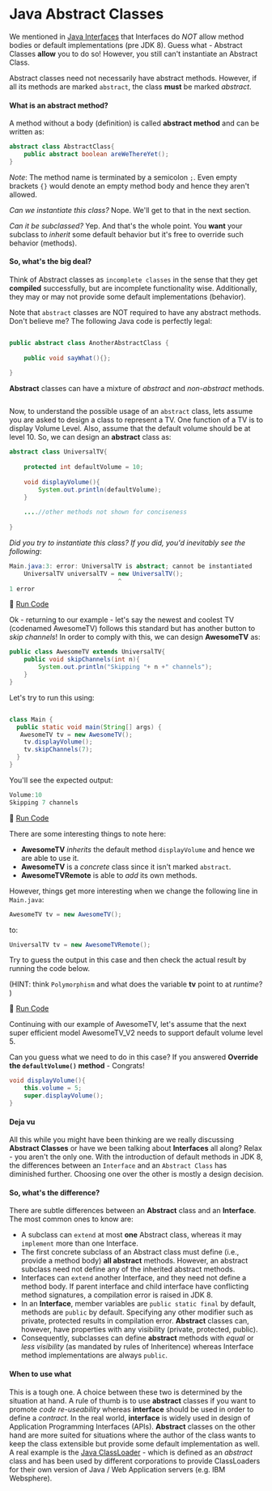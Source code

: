 # Java Abstract Classes


We mentioned in [Java Interfaces](Java-Interfaces) that Interfaces do _NOT_ allow method bodies or default implementations (pre JDK 8). Guess what - Abstract Classes **allow** you to do so! However, you still can't instantiate an Abstract Class. 

Abstract classes need not necessarily have abstract methods. However, if all its methods are marked `abstract`, the class **must** be marked _abstract_.

#### What is an abstract method?

A method without a body (definition) is called **abstract method** and can be written as:

```java
abstract class AbstractClass{
	public abstract boolean areWeThereYet();
}

```

_Note_: The method name is terminated by a semicolon `;`. Even empty brackets `{}` would denote an empty method body and hence they aren't allowed.

_Can we instantiate this class?_ Nope. We'll get to that in the next section.

_Can it be subclassed?_ Yep. And that's the whole point. You **want** your subclass to _inherit_ some default behavior but it's free to override such behavior (methods). 

#### So, what's the big deal?

Think of Abstract classes as `incomplete classes` in the sense that they get **compiled** successfully, but are incomplete functionality wise. Additionally, they may or may not provide some default implementations (behavior). 

Note that `abstract` classes are NOT required to have any abstract methods. Don't believe me? The following Java code is perfectly legal:

```java

public abstract class AnotherAbstractClass {
    
    public void sayWhat(){};
    
}

```

**Abstract** classes can have a mixture of _abstract_ and _non-abstract_ methods.

```java


```



Now, to understand the possible usage of an `abstract` class, lets assume you are asked to design a class to represent a TV. One function of a TV is to display Volume Level. Also, assume that the default volume should be at level 10. So, we can design an **abstract** class as:

```java
abstract class UniversalTV{
	
	protected int defaultVolume = 10;
	
	void displayVolume(){
		System.out.println(defaultVolume);
	}
    
    ....//other methods not shown for conciseness
	
}
```

_Did you try to instantiate this class? If you did, you'd inevitably see the following_:

```java
Main.java:3: error: UniversalTV is abstract; cannot be instantiated
    UniversalTV universalTV = new UniversalTV();
                              ^
1 error
```

:rocket: [Run Code](https://repl.it/CWL9/1)

Ok - returning to our example - let's say the newest and coolest TV (codenamed AwesomeTV) follows this standard but has another button to _skip channels_! In order to comply with this, we can design **AwesomeTV** as:


```java
public class AwesomeTV extends UniversalTV{
	public void skipChannels(int n){
        System.out.println("Skipping "+ n +" channels");
    }
}

```

Let's try to run this using:

```java

class Main {
  public static void main(String[] args) {
   AwesomeTV tv = new AwesomeTV();
    tv.displayVolume();
    tv.skipChannels(7);
  }
}
```

You'll see the expected output:

```java
Volume:10
Skipping 7 channels
```

:rocket: [Run Code](https://repl.it/CWLf/0)

There are some interesting things to note here:

* **AwesomeTV** _inherits_ the default method `displayVolume` and hence we are able to use it.
* **AwesomeTV** is a _concrete_ class since it isn't marked `abstract`.
* **AwesomeTVRemote** is able to _add_ its own methods.

However, things get more interesting when we change the following line in `Main.java`:

```java
AwesomeTV tv = new AwesomeTV();
```

to:

```java
UniversalTV tv = new AwesomeTVRemote();
```

Try to guess the output in this case and then check the actual result by running the code below.

(HINT: think `Polymorphism` and what does the variable **tv** point to at _runtime_? )

:rocket: [Run Code](https://repl.it/CWLg/0)


Continuing with our example of AwesomeTV, let's assume that the next super efficient model AwesomeTV_V2 needs to support default volume level 5.

Can you guess what we need to do in this case? If you answered **Override the `defaultVolume()` method** - Congrats!

```java
void displayVolume(){
    this.volume = 5;
    super.displayVolume();
}
```

#### Deja vu

All this while you might have been thinking are we really discussing **Abstract Classes** or have we been talking about **Interfaces** all along? Relax - you aren't the only one. With the introduction of default methods in JDK 8, the differences between an `Interface` and an `Abstract Class` has diminished further.  Choosing one over the other is mostly a design decision. 

#### So, what's the difference?

There are subtle differences between an **Abstract** class and an **Interface**. The most common ones to know are:

* A subclass can `extend` at most **one** Abstract class, whereas it may `implement` more than one Interface.
* The first concrete subclass of an Abstract class must define (i.e., provide a method body) **all abstract** methods. However, an abstract subclass need not define any of the inherited abstract methods.
* Interfaces can `extend` another Interface, and they need not define a method body. If parent interface and child interface have conflicting method signatures, a compilation error is raised in JDK 8.
* In an **Interface**, member variables are `public static final` by default, methods are  `public` by default. Specifying any other modifier such as private, protected results in compilation error. **Abstract** classes can, however, have properties with any visibility (private, protected, public).
* Consequently, subclasses can define **abstract** methods with _equal_ or _less visibility_ (as mandated by rules of Inheritence) whereas Interface method implementations are always `public`. 


#### When to use what

This is a tough one. A choice between these two is determined by the situation at hand. A rule of thumb is to use **abstract** classes if you want to promote _code re-useability_ whereas **interface** should be used in order to define a _contract_. In the real world, **interface** is widely used in design of Application Programming Interfaces (APIs). **Abstract** classes on the other hand are more suited for situations where the author of the class wants to keep the class extensible but provide some default implementation as well. A real example is the [Java ClassLoader](http://grepcode.com/file/repository.grepcode.com/java/root/jdk/openjdk/6-b14/java/lang/ClassLoader.java) - which is defined as an _abstract_ class and has been used by different corporations to provide ClassLoaders for their own version of Java / Web Application servers (e.g. IBM Websphere).
